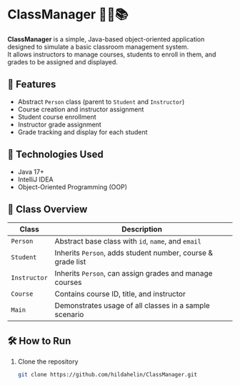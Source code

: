 # ClassManager 🧑‍🏫📚

**ClassManager** is a simple, Java-based object-oriented application designed to simulate a basic classroom management system.  
It allows instructors to manage courses, students to enroll in them, and grades to be assigned and displayed.

## 🚀 Features

- Abstract `Person` class (parent to `Student` and `Instructor`)
- Course creation and instructor assignment
- Student course enrollment
- Instructor grade assignment
- Grade tracking and display for each student

## 🧠 Technologies Used

- Java 17+
- IntelliJ IDEA
- Object-Oriented Programming (OOP)

## 📂 Class Overview

| Class       | Description                                                  |
|-------------|--------------------------------------------------------------|
| `Person`    | Abstract base class with `id`, `name`, and `email`           |
| `Student`   | Inherits `Person`, adds student number, course & grade list  |
| `Instructor`| Inherits `Person`, can assign grades and manage courses      |
| `Course`    | Contains course ID, title, and instructor                    |
| `Main`      | Demonstrates usage of all classes in a sample scenario       |

## 🛠 How to Run

1. Clone the repository  
   ```bash
   git clone https://github.com/hildahelin/ClassManager.git
